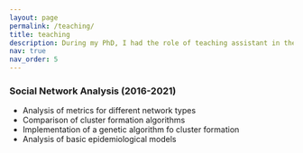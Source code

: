 ```yaml
---
layout: page
permalink: /teaching/
title: teaching
description: During my PhD, I had the role of teaching assistant in the following course
nav: true
nav_order: 5
---
```


<h3>Social Network Analysis (2016-2021)</h3>

- Analysis of metrics for different network types
- Comparison of cluster formation algorithms
- Implementation of a genetic algorithm fo cluster formation
- Analysis of basic epidemiological models
